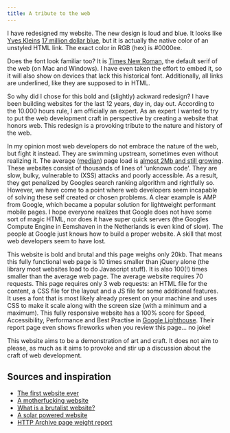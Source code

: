 ```yaml
---
title: A tribute to the web
---
```


I have redesigned my website. The new design is loud and blue. It looks like [Yves Kleins](https://nl.wikipedia.org/wiki/Yves_Klein) [17 million dollar blue](https://www.widewalls.ch/yves-klein-paintings-top-auction/ikb-1/), but it is actually the native color of an unstyled HTML link. The exact color in RGB (hex) is #0000ee. 

Does the font look familiar too? It is [Times New Roman](https://en.wikipedia.org/wiki/Times_New_Roman), the default serif of the web (on Mac and Windows). I have even taken the effort to embed it, so it will also show on devices that lack this historical font. Additionally, all links are underlined, like they are supposed to in HTML. 

So why did I chose for this bold and (slightly) ackward redesign? I have been building websites for the last 12 years, day in, day out. According to the 10.000 hours rule, I am officially an expert. As an expert I wanted to try to put the web development craft in perspective by creating a website that honors web. This redesign is a provoking tribute to the nature and history of the web.

In my opinion most web developers do not embrace the nature of the web, but fight it instead. They are swimming upstream, sometimes even without realizing it. The average ([median](https://www.igvita.com/2016/01/12/the-average-page-is-a-myth/)) page load is [almost 2Mb and still growing](https://httparchive.org/reports/page-weight). These websites consist of thousands of lines of 'unknown code'. They are slow, bulky, vulnerable to (XSS) attacks and poorly accessible. As a result, they get penalized by Googles search ranking algorithm and rightfully so. However, we have come to a point where web developers seem incapable of solving these self created or chosen problems. A clear example is AMP from Google, which became a popular solution for lightweight performant mobile pages. I hope everyone realizes that Google does not have some sort of magic HTML, nor does it have super quick servers (the Googles Compute Engine in Eemshaven in the Netherlands is even kind of slow). The people at Google just knows how to build a proper website. A skill that most web developers seem to have lost.

This website is bold and brutal and this page weighs only 20kb. That means this fully functional web page is 10 times smaller than jQuery alone (the library most websites load to do Javascript stuff). It is also 100(!) times smaller than the average web page. The average website requires 70 requests. This page requires only 3 web requests: an HTML file for the content, a CSS file for the layout and a JS file for some additional features. It uses a font that is most likely already present on your machine and uses CSS to make it scale along with the screen size (with a minimum and a maximum). This fully responsive website has a 100% score for Speed, Accessibility, Performance and Best Practise in [Google Lighthouse](https://web.dev). Their report page even shows fireworks when you review this page... no joke!

This website aims to be a demonstration of art and craft. It does not aim to please, as much as it aims to provoke and stir up a discussion about the craft of web development.

## Sources and inspiration

- [The first website ever](http://info.cern.ch/hypertext/WWW/TheProject.html)
- [A motherfucking website](https://motherfuckingwebsite.com)
- [What is a brutalist website?](https://trydesignlab.com/blog/brutalist-websites-5-things-designers-learn-brutalism/)
- [A solar powered website](https://solar.lowtechmagazine.com/power.html)
- [HTTP Archive page weight report](https://httparchive.org/reports/page-weight)
